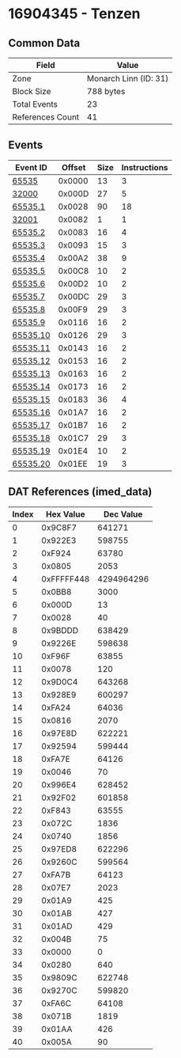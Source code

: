 # 16904345 - Tenzen

## Common Data

| Field            | Value                 |
|------------------|-----------------------|
| Zone             | Monarch Linn (ID: 31) |
| Block Size       | 788 bytes             |
| Total Events     | 23                    |
| References Count | 41                    |

## Events

| Event ID                  | Offset   |   Size |   Instructions |
|---------------------------|----------|--------|----------------|
| [65535](./65535.md)       | 0x0000   |     13 |              3 |
| [32000](./32000.md)       | 0x000D   |     27 |              5 |
| [65535.1](./65535.1.md)   | 0x0028   |     90 |             18 |
| [32001](./32001.md)       | 0x0082   |      1 |              1 |
| [65535.2](./65535.2.md)   | 0x0083   |     16 |              4 |
| [65535.3](./65535.3.md)   | 0x0093   |     15 |              3 |
| [65535.4](./65535.4.md)   | 0x00A2   |     38 |              9 |
| [65535.5](./65535.5.md)   | 0x00C8   |     10 |              2 |
| [65535.6](./65535.6.md)   | 0x00D2   |     10 |              2 |
| [65535.7](./65535.7.md)   | 0x00DC   |     29 |              3 |
| [65535.8](./65535.8.md)   | 0x00F9   |     29 |              3 |
| [65535.9](./65535.9.md)   | 0x0116   |     16 |              2 |
| [65535.10](./65535.10.md) | 0x0126   |     29 |              3 |
| [65535.11](./65535.11.md) | 0x0143   |     16 |              2 |
| [65535.12](./65535.12.md) | 0x0153   |     16 |              2 |
| [65535.13](./65535.13.md) | 0x0163   |     16 |              2 |
| [65535.14](./65535.14.md) | 0x0173   |     16 |              2 |
| [65535.15](./65535.15.md) | 0x0183   |     36 |              4 |
| [65535.16](./65535.16.md) | 0x01A7   |     16 |              2 |
| [65535.17](./65535.17.md) | 0x01B7   |     16 |              2 |
| [65535.18](./65535.18.md) | 0x01C7   |     29 |              3 |
| [65535.19](./65535.19.md) | 0x01E4   |     10 |              2 |
| [65535.20](./65535.20.md) | 0x01EE   |     19 |              3 |

## DAT References (imed_data)

|   Index | Hex Value   |   Dec Value |
|---------|-------------|-------------|
|       0 | 0x9C8F7     |      641271 |
|       1 | 0x922E3     |      598755 |
|       2 | 0xF924      |       63780 |
|       3 | 0x0805      |        2053 |
|       4 | 0xFFFFF448  |  4294964296 |
|       5 | 0x0BB8      |        3000 |
|       6 | 0x000D      |          13 |
|       7 | 0x0028      |          40 |
|       8 | 0x9BDDD     |      638429 |
|       9 | 0x9226E     |      598638 |
|      10 | 0xF96F      |       63855 |
|      11 | 0x0078      |         120 |
|      12 | 0x9D0C4     |      643268 |
|      13 | 0x928E9     |      600297 |
|      14 | 0xFA24      |       64036 |
|      15 | 0x0816      |        2070 |
|      16 | 0x97E8D     |      622221 |
|      17 | 0x92594     |      599444 |
|      18 | 0xFA7E      |       64126 |
|      19 | 0x0046      |          70 |
|      20 | 0x996E4     |      628452 |
|      21 | 0x92F02     |      601858 |
|      22 | 0xF843      |       63555 |
|      23 | 0x072C      |        1836 |
|      24 | 0x0740      |        1856 |
|      25 | 0x97ED8     |      622296 |
|      26 | 0x9260C     |      599564 |
|      27 | 0xFA7B      |       64123 |
|      28 | 0x07E7      |        2023 |
|      29 | 0x01A9      |         425 |
|      30 | 0x01AB      |         427 |
|      31 | 0x01AD      |         429 |
|      32 | 0x004B      |          75 |
|      33 | 0x0000      |           0 |
|      34 | 0x0280      |         640 |
|      35 | 0x9809C     |      622748 |
|      36 | 0x9270C     |      599820 |
|      37 | 0xFA6C      |       64108 |
|      38 | 0x071B      |        1819 |
|      39 | 0x01AA      |         426 |
|      40 | 0x005A      |          90 |

